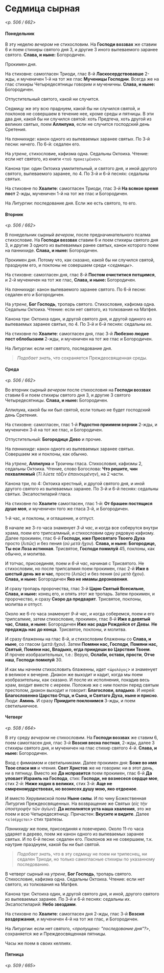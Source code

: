 
# Седмица сырная

<*p. 506 / 662*>

#### Понедельник

В эту неделю *вечером* не стихословим. На **Господи воззвах** же ставим 6 и поем стихиры святого дня 3, 
и другие 3 иного выпеваемого заранее святого. **Слава, и ныне:** Богородичен. 

Прокимен дня. 

На стиховне: самогласен Триоди, глас 8-й **Ласкосердствовавше** 2-жды, и мученичен 1-й на тот же глас 
**Мученицы Господни**. Всегда же на глас стихиры Четыредесятницы говорим и мученичны. 
**Слава, и ныне:** Богородичен. 

Отпустительный святого, какой ни случится. 

Седмицу же эту всю праднуем, какой бы ни случился святой, и поклонов не совершаем в течение нее, кроме 
среды и пятницы. В эти два дня, какой бы ни случился святой: хоть Предтеча, хоть другой из великих 
святых, поем **Аллилуиа**, если не случится господский день Сретения. 

На *паннихиде*: канон одного из выпеваемых заранее святых. 
По 3-й песни: ничего. 
По 6-й: седален его. 

На *утрене*, стихословие, кафизма одна. Седальны Октоиха. 
Чтение: если нет святого, из книги <`τοῦ προκειμένου`>.

Канона три: один Октоиха умилительный, и святого дня, и иной другого святого, выпеваемого заранее, 
по 4. 
По 3-й и 6-й песнях: седальны святых. 

На стиховне по **Хвалите**: самогласен Триоди, глас 3-й **На всякое время пост** 2-жды, 
мученичен 1-й на тот же глас и Богородичен. 

На *Литургии*: последование дня. Если же есть святого, то его. 

#### Вторник

<*p. 506 / 662*>

В понедельник сырный *вечером*, после предначинательного псалма стихословие. На **Господи воззвах** 
ставим 6 и поем стихиры святого дня 3, и другие 3 одного из выпеваемых ранее святых, канон которого поем 
на паннихиде. **Слава, и ныне:** Богородичен. 

Прокимен дня. Потому что, как сказано, какой бы ни случился святой, празднуем его, и поклоны не 
совершаем среди <*седмицы*>. 

На стиховне: самогласен дня, глас 8-й **Постом очиститися потщимся**, и 2-й мученичен на тот же глас, 
**Слава, и ныне:** Богородичен. 

На *паннихиде*: канон выпеваемого заранее святого. По 6-й песни: седален его и Богородичен. 

На *утрене*, **Бог Господь**, тропарь святого. Стихословие, кафизма одна. Седальны Октоиха. 
Чтение: если нет святого, из толкования на Матфея.  

Канона три: Октоиха один, и другой святого дня, и другой одиного из выпеваемых заранее святых, по 4. 
По 3-й и 6-й песнях: седальны их. 

На стиховне по **Хвалите**: самогласен дня, глас 3-й **Любезно людие пост облобызаим** 2-жды, 
и мученичен на тот же глас и Богородичен. 

На *Литургии*: если нет святого, последование дня.  

> *Подобает знать*, что сохраняется Преждеосвященная среды.

#### Среда

<*p. 506 / 662*>

Во вторник сырный *вечером* после стихословия на **Господи воззвах** ставим 6 и поем стихиры святого 
дня 3, и другие 3 святого Четыредесятницы. **Слава, и ныне:** Богородичен. 

Аллилуиа, какой бы ни был святой, если только не будет господский день Сретения. 

На стиховне: самогласен, глас 1-й **Радостно приимем вернии** 2-жды, и мученичен 3-й на тот же глас, 
и Богородичен. 

Отпустительный: **Богородице Дево** и прочие. 

На *паннихиде*: канон одного из выпеваемых заранее святых. Совершаем же и поклоны, как обычно. 

На *утрене*, **Аллилуиа** и Троичны гласа. Стихословия, кафизмы 2, седальны Октоиха. 
Чтение, слово Богослова: **Что решите, чин похваляемый** (*Τί λύετε τάξιν ἐπαινουμένην*), на 2 части. 

Канона три, по 4: Октоиха крестный, и другой святого дня, и иной другого святого из выпеваемых заранее. 
По 3-й и 6-й песнях: седальны святых. 
Эксапостиларий гласа. 

На стиховне по **Хвалите** самогласен, глас 1-й: **От брашен постящися душе моя**, и мученичен того же 
гласа 3-й, и Богородичен. 

1-й час, и поклоны, и оглашение, и отпуст. 

В начале же 3-го часа знаменует *3-й час*, и когда все соберутся внутри храма, поем его трипсалмный, 
и стихословим одну рядовую кафизму. Далее прокимен, глас 6-й **Господи, иже Пресвятаго Твоего Духа** 
просто (*λιτῶς*) и без пения (*οὐ μετὰ ἥχου*). **Слава, и ныне: Богородице, Ты еси Лоза истинная**. 
Трисвятое, **Господи помилуй** 45, поклоны, как обычно, и молитва. 

И тотчас, присоединяя, поем и *6-й час*, начиная с Трисвятого. Не стихословим, но после трипсалмия 
поем прокимен, глас 2-й **Иже в шестый день же и час**, просто (*λιτῶς*) и без пения (*οὐ μετὰ ἥχου*). 
**Слава, и ныне:** Богородичен **Яко не имамы дерзновения**. 

И сразу тропарь пророчества, глас 3-й **Царю Святый Всесильне**, **Слава, и ныне:** конец его, 
и опять этот же тропарь. Затем прокимен, и пророчество, и сразу **Скоро да предварят**. 
Трисвятое, поклоны, молитва и отпуст. 

Около же 6-го часа знаменует *9-й час*, и когда соберемся, поем и его трипсалмие, затем стихословие, 
прокимен, глас 8-й **Иже в девятый час**, **Слава, и ныне:** Богородичен **Иже нас ради Рождейся от Девы**. 
**Не предаждь нас до конца**. Трисвятое, поклоны, и молитва. 

И сразу блаженны на глас 8-й, и стихословим блаженны со **Слава, и ныне**, со гласом (*μετὰ ἥχου*). 
Затем **Помяни нас, Господи**, **Помяни нас, Святый**, **Помяни нас, Владыко, егда приидеши во Царствии Твоем**.    
И прочее изобразительных, т.е.: Верую, **Ослаби, остави, прости**, **Отче наш**, **Господи помилуй** 30. 

И как мы начнем стихословить блаженны, идет <`ὡρολόγος`> и знаменует в великое к вечерне. 
Диакон же выходит и кадит, когда мы поем изобразительны, как сказано. И после их исполнения, 
покадив весь храм, входит вместе с иереем. Положив же с ним поклон перед святым престолом, диакон 
выходит и говорит: **Благослови, владыко**. И иерей: **Благословенно Царство Отца, и Сына, и Святаго 
Духа, ныне и присно**. Люди: **Аминь**. И сразу **Приидите поклонимся** 3-жды, и поем светильничное. 

#### Четверг

<*p. 508 / 664*>

В эту среду *вечером* не стихословим. На **Господи воззвах** же ставим 6, поем самогласен дня, глас 3-й 
**Возсия весна постная**, 2-жды, далее 3 стихиры святого дня, и мученичен на глас стихир святого 4-й. 
**Слава, и ныне:** Богородичен. 

Вход с фимиамом и светильниками. Далее прокимен дня: **Боже во имя Твое спаси мя** и чтения. 
**Свет Христов** же не говорим: ни в этот день, ни в пятницу. 
Вместо же **Да исправится** поем прокимен, глас 6-й **Да уповает Израиль на Господа**, 
стих: **Господи, не вознесеся сердце мое**, 
стих 2-й: **Ниже ходих в великих**, 
стих 3-й: **Аще не смиреномудрствовах, но вознесох душу мою, яко отдоеное**. 

И вместо Херувимской поем **Ныне силы**. И по чину Божественная Литургия Преждеосвященных. 
На возвращение же Святых (*εἰς τὴν ὑποστροφὴν τῶν ἁγίων*): **Да исполнятся уста наша хваления**, 
это же поем и всю Четыредесятницу. 
Причастен: **Вкусите и видите**. Далее <`εἰσέρχεται`> стих трапезы. 

*Паннихиду* же поем, присоединяя к повечерию. Около 11-го часа ударяет в дерево, поем же канон одного 
из выпеваемых заранее святых. И по 6-й песни: седален его. Поклонов же не совершаем, т.к. наутрие 
празднуем, какой бы ни был святой. 

> *Подобает знать*, что в эту седмицу не поем ни трипеснец, ни седален Триоди, но только самогласные 
> стихиры по указанному последованию. 

В четверг сырный на *утрене*, **Бог Господь**, тропарь святого. Стихословие, кафизма одна. Седальны Октоиха. 
Чтение: если нет святого, из толкования на Матфея.  

Канона три: Октоиха один, и другой святого дня, и иной, другого святого из выпеваемых заранее. 
По 3-й и 6-й песнях: седальны их. 
Эксапостиларий: **Небо звездами**. 

На стиховне по **Хвалите**: самогласен дня 2-жды, глас 3-й **Возсия воздержания**, и мученичен 4-й на 
тот же глас, и Богородичен. 

На *Литургии*: если нет святого, <*пропущено: "последование дня"?*>, сохраняется же и Преждеосвященная 
пятницы.

Часы же поем в своих келлиях. 

#### Пятница

<*p. 509 / 665*>

